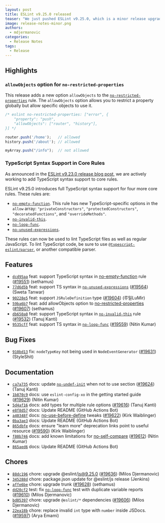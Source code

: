 ```yaml
---
layout: post
title: ESLint v9.25.0 released
teaser: "We just pushed ESLint v9.25.0, which is a minor release upgrade of ESLint. This release adds some new features and fixes several bugs found in the previous release."
image: release-notes-minor.png
authors:
  - mdjermanovic
categories:
  - Release Notes
tags:
  - Release
---
```



## Highlights

### `allowObjects` option for `no-restricted-properties`

This release adds a new option `allowObjects` to the [`no-restricted-properties`](/docs/latest/rules/no-restricted-properties) rule. The `allowObjects` option allows you to restrict a property globally but allow specific objects to use it.

```js
/* eslint no-restricted-properties: ["error", {
    "property": "push",
    "allowObjects": ["router", "history"],
}] */

router.push('/home');   // allowed
history.push('/about'); // allowed

myArray.push("/info");  // not allowed
```

### TypeScript Syntax Support in Core Rules

As announced in the [ESLint v9.23.0 release blog post](/blog/2025/03/eslint-v9.23.0-released/), we are actively working to add TypeScript syntax support to core rules.

ESLint v9.25.0 introduces full TypeScript syntax support for four more core rules. These rules are:

* [`no-empty-function`](/docs/latest/rules/no-empty-function). This rule has new TypeScript-specific options in the `allow` array: `"privateConstructors"`, `"protectedConstructors"`, `"decoratedFunctions"`, and `"overrideMethods"`.
* [`no-invalid-this`](/docs/latest/rules/no-invalid-this).
* [`no-loop-func`](/docs/latest/rules/no-loop-func).
* [`no-unused-expressions`](/docs/latest/rules/no-unused-expressions).

These rules can now be used to lint TypeScript files as well as regular JavaScript.
To lint TypeScript code, be sure to use [`@typescript-eslint/parser`](https://typescript-eslint.io/packages/parser/), or another compatible parser.





## Features


* [`dcd95aa`](https://github.com/eslint/eslint/commit/dcd95aafa33a95c8102834af85129f6f398fe394) feat: support TypeScript syntax in [no-empty-function](/docs/rules/no-empty-function) rule ([#19551](https://github.com/eslint/eslint/issues/19551)) (sethamus)
* [`77d6d5b`](https://github.com/eslint/eslint/commit/77d6d5bc4923012aee34b0a7c3d971f017d65555) feat: support TS syntax in [`no-unused-expressions`](/docs/rules/no-unused-expressions) ([#19564](https://github.com/eslint/eslint/issues/19564)) (Sweta Tanwar)
* [`90228e5`](https://github.com/eslint/eslint/commit/90228e5d57672579cf82bede29880532c2cb8ca9) feat: support `JSRuleDefinition` type ([#19604](https://github.com/eslint/eslint/issues/19604)) (루밀LuMir)
* [`59ba6b7`](https://github.com/eslint/eslint/commit/59ba6b73789835813ab3002c651a7217dd30a8cc) feat: add allowObjects option to [no-restricted-properties](/docs/rules/no-restricted-properties) ([#19607](https://github.com/eslint/eslint/issues/19607)) (sethamus)
* [`db650a0`](https://github.com/eslint/eslint/commit/db650a036baf502c7366a7da633d4cd00719394e) feat: support TypeScript syntax in [`no-invalid-this`](/docs/rules/no-invalid-this) rule ([#19532](https://github.com/eslint/eslint/issues/19532)) (Tanuj Kanti)
* [`9535cff`](https://github.com/eslint/eslint/commit/9535cffe7b66abe850d90258e702279afabce7fe) feat: support TS syntax in [`no-loop-func`](/docs/rules/no-loop-func) ([#19559](https://github.com/eslint/eslint/issues/19559)) (Nitin Kumar)






## Bug Fixes


* [`910bd13`](https://github.com/eslint/eslint/commit/910bd13c4cb49001f2a9f172229360771b857585) fix: `nodeTypeKey` not being used in `NodeEventGenerator` ([#19631](https://github.com/eslint/eslint/issues/19631)) (StyleShit)




## Documentation


* [`ca7a735`](https://github.com/eslint/eslint/commit/ca7a735dde44120111d56e36ce93ba750b3c3c86) docs: update [`no-undef-init`](/docs/rules/no-undef-init) when not to use section ([#19624](https://github.com/eslint/eslint/issues/19624)) (Tanuj Kanti)
* [`1b870c9`](https://github.com/eslint/eslint/commit/1b870c9da4b3aa28f4a6f4f62e0437b743344994) docs: use `eslint-config-xo` in the getting started guide ([#19629](https://github.com/eslint/eslint/issues/19629)) (Nitin Kumar)
* [`5d4af16`](https://github.com/eslint/eslint/commit/5d4af16ab170306862dd0c33894044e59e03d041) docs: add types for multiple rule options ([#19616](https://github.com/eslint/eslint/issues/19616)) (Tanuj Kanti)
* [`e8f8d57`](https://github.com/eslint/eslint/commit/e8f8d57bd6c0d95f9f25db8c5b3ff72de42488b7) docs: Update README (GitHub Actions Bot)
* [`a40348f`](https://github.com/eslint/eslint/commit/a40348f1f67a6c3da320682d683589f91d7e6f7b) docs: [no-use-before-define](/docs/rules/no-use-before-define) tweaks ([#19622](https://github.com/eslint/eslint/issues/19622)) (Kirk Waiblinger)
* [`0ba3ae3`](https://github.com/eslint/eslint/commit/0ba3ae3e5a2425560baf771c05e7c69c63a1983c) docs: Update README (GitHub Actions Bot)
* [`865dbfe`](https://github.com/eslint/eslint/commit/865dbfed6cbade8a22756965be256da317801937) docs: ensure "learn more" deprecation links point to useful resource ([#19590](https://github.com/eslint/eslint/issues/19590)) (Kirk Waiblinger)
* [`f80b746`](https://github.com/eslint/eslint/commit/f80b746d850021d253c01bb0eae466a701e63055) docs: add known limitations for [no-self-compare](/docs/rules/no-self-compare) ([#19612](https://github.com/eslint/eslint/issues/19612)) (Nitin Kumar)
* [`865aed6`](https://github.com/eslint/eslint/commit/865aed629318ca1e86e7d371fac49d7de4e7e8a8) docs: Update README (GitHub Actions Bot)








## Chores


* [`88dc196`](https://github.com/eslint/eslint/commit/88dc1965a4f53babec36e0f5bd450dd02467acde) chore: upgrade @eslint/js@9.25.0 ([#19636](https://github.com/eslint/eslint/issues/19636)) (Milos Djermanovic)
* [`345288d`](https://github.com/eslint/eslint/commit/345288d7b270e8c122e922bfa31f219aedc4e63b) chore: package.json update for @eslint/js release (Jenkins)
* [`affe6be`](https://github.com/eslint/eslint/commit/affe6be0181422a51875a2ad40eb5152d94fc254) chore: upgrade trunk ([#19628](https://github.com/eslint/eslint/issues/19628)) (sethamus)
* [`dd20cf2`](https://github.com/eslint/eslint/commit/dd20cf274e285f09f230638184c997c44912485f) test: fix [`no-loop-func`](/docs/rules/no-loop-func) test with duplicate variable reports ([#19610](https://github.com/eslint/eslint/issues/19610)) (Milos Djermanovic)
* [`bd05397`](https://github.com/eslint/eslint/commit/bd05397ef68bb23a6148aeb70088d7167f201bf7) chore: upgrade `@eslint/*` dependencies ([#19606](https://github.com/eslint/eslint/issues/19606)) (Milos Djermanovic)
* [`22ea18b`](https://github.com/eslint/eslint/commit/22ea18b8babe4d60af7b3518b24d1ec31bf09605) chore: replace invalid `int` type with `number` inside JSDocs. ([#19597](https://github.com/eslint/eslint/issues/19597)) (Arya Emami)


